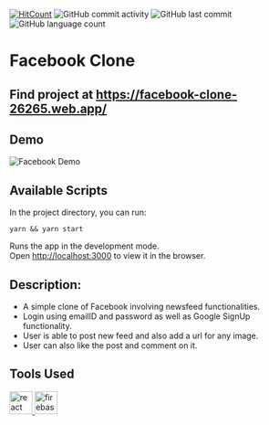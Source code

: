 

[![HitCount](http://hits.dwyl.com/ammarjussa/facebook-clone.svg)](http://hits.dwyl.com/ammarjussa/facebook-clone) ![GitHub commit activity](https://img.shields.io/github/commit-activity/m/ammarjussa/facebook-clone) ![GitHub last commit](https://img.shields.io/github/last-commit/ammarjussa/facebook-clone) ![GitHub language count](https://img.shields.io/github/languages/count/ammarjussa/facebook-clone)


# Facebook Clone

## Find project at https://facebook-clone-26265.web.app/

## Demo

![Facebook Demo](https://github.com/ammarjussa/facebook-clone/blob/master/facebook_demo.gif)



## Available Scripts

In the project directory, you can run:

`yarn && yarn start`

Runs the app in the development mode.<br />
Open [http://localhost:3000](http://localhost:3000) to view it in the browser.

## Description:

- A simple clone of Facebook involving newsfeed functionalities.
- Login using emailID and password as well as Google SignUp functionality.
- User is able to post new feed and also add a url for any image.
- User can also like the post and comment on it.

## Tools Used
<a href="https://reactjs.org/" target="_blank"> <img src="https://devicons.github.io/devicon/devicon.git/icons/react/react-original-wordmark.svg" alt="react" width="40" height="40"/> </a> <a href="https://firebase.google.com/" target="_blank"> <img src="https://www.vectorlogo.zone/logos/firebase/firebase-icon.svg" alt="firebase" width="40" height="40"/> </a>
